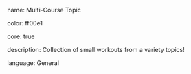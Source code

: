 name: Multi-Course Topic

color: ff00e1

core: true

description: Collection of small workouts from a variety topics!

language: General